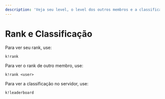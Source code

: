 ```yaml
---
description: 'Veja seu level, o level dos outros membros e a classificação no servidor.'
---
```


# Rank e Classificação

Para ver seu rank, use:

```text
k!rank
```

Para ver o rank de outro membro, use:

```text
k!rank <user>
```

Para ver a classificação no servidor, use:

```text
k!leaderboard
```



